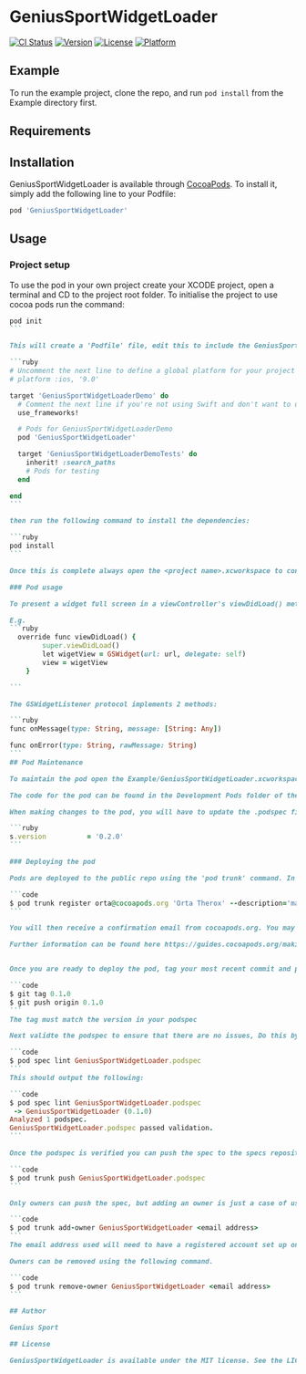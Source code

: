 # GeniusSportWidgetLoader

[![CI Status](http://img.shields.io/travis/GeniusSport/GeniusSportWidgetLoader.svg?style=flat)](https://travis-ci.org/GeniusSport/GeniusSportWidgetLoader)
[![Version](https://img.shields.io/cocoapods/v/GeniusSportWidgetLoader.svg?style=flat)](http://cocoapods.org/pods/GeniusSportWidgetLoader)
[![License](https://img.shields.io/cocoapods/l/GeniusSportWidgetLoader.svg?style=flat)](http://cocoapods.org/pods/GeniusSportWidgetLoader)
[![Platform](https://img.shields.io/cocoapods/p/GeniusSportWidgetLoader.svg?style=flat)](http://cocoapods.org/pods/GeniusSportWidgetLoader)

## Example

To run the example project, clone the repo, and run `pod install` from the Example directory first.

## Requirements

## Installation

GeniusSportWidgetLoader is available through [CocoaPods](http://cocoapods.org). To install
it, simply add the following line to your Podfile:

```ruby
pod 'GeniusSportWidgetLoader'
```

## Usage

### Project setup

To use the pod in your own project create your XCODE project, open a terminal and CD to the project root folder. To initialise the project to use cocoa pods run the command:

``````ruby
pod init
```

This will create a 'Podfile' file, edit this to include the GeniusSportWidgetLoader pod. Update the name of the targets to to be the same as your project:

```ruby
# Uncomment the next line to define a global platform for your project
# platform :ios, '9.0'

target 'GeniusSportWidgetLoaderDemo' do
  # Comment the next line if you're not using Swift and don't want to use dynamic frameworks
  use_frameworks!

  # Pods for GeniusSportWidgetLoaderDemo
  pod 'GeniusSportWidgetLoader'

  target 'GeniusSportWidgetLoaderDemoTests' do
    inherit! :search_paths
    # Pods for testing
  end

end
```

then run the following command to install the dependencies:

```ruby
pod install
```

Once this is complete always open the <project name>.xcworkspace to continue development.

### Pod usage

To present a widget full screen in a viewController's viewDidLoad() method, create an instance of GSWidget, passing in the url of the widget and a delegate object. Then set the main view of the viewController to the GSWidget object. The delegate can be any object that conforms to the GSWidgetListener protocol.

E.g.
```ruby
  override func viewDidLoad() {
        super.viewDidLoad()
        let wigetView = GSWidget(url: url, delegate: self)
        view = wigetView
    }

```

The GSWidgetListener protocol implements 2 methods:

```ruby
func onMessage(type: String, message: [String: Any])

func onError(type: String, rawMessage: String)
```
## Pod Maintenance

To maintain the pod open the Example/GeniusSportWidgetLoader.xcworkspace. Opening the project this way enables you to edit both the pod and the example app in the same project.

The code for the pod can be found in the Development Pods folder of the Pods project in XCODE.

When making changes to the pod, you will have to update the .podspec file to update the version number of the pod.

```ruby
s.version          = '0.2.0'
```

### Deploying the pod

Pods are deployed to the public repo using the 'pod trunk' command. In order to deploy a pod you need to set up an account with your email address. This begins a session on your current device. To create an account, type the following command, using your own email address:

```code
$ pod trunk register orta@cocoapods.org 'Orta Therox' --description='macbook air'
```

You will then receive a confirmation email from cocoapods.org. You may have to whitelist this domain.

Further information can be found here https://guides.cocoapods.org/making/getting-setup-with-trunk.html


Once you are ready to deploy the pod, tag your most recent commit and push it to the remote.

```code
$ git tag 0.1.0
$ git push origin 0.1.0
```
The tag must match the version in your podspec

Next validte the podspec to ensure that there are no issues, Do this by using the following command:

```code
$ pod spec lint GeniusSportWidgetLoader.podspec
```
This should output the following:

```code
$ pod spec lint GeniusSportWidgetLoader.podspec
 -> GeniusSportWidgetLoader (0.1.0)
Analyzed 1 podspec.
GeniusSportWidgetLoader.podspec passed validation.
```

Once the podspec is verified you can push the spec to the specs repository using the following command:

```code
$ pod trunk push GeniusSportWidgetLoader.podspec
```

Only owners can push the spec, but adding an owner is just a case of using the 'pod trunk add-owner' command.

```code
$ pod trunk add-owner GeniusSportWidgetLoader <email address>
```
The email address used will need to have a registered account set up on trunk in order to add them to a library.

Owners can be removed using the following command.

```code
$ pod trunk remove-owner GeniusSportWidgetLoader <email address>
```

## Author

Genius Sport

## License

GeniusSportWidgetLoader is available under the MIT license. See the LICENSE file for more info.
